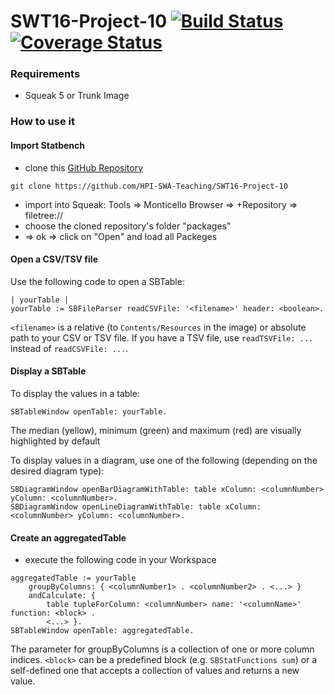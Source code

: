 # SWT16-Project-10 [![Build Status](https://travis-ci.org/HPI-SWA-Teaching/SWT16-Project-10.svg?branch=master)](https://travis-ci.org/HPI-SWA-Teaching/SWT16-Project-10)[![Coverage Status](https://img.shields.io/coveralls/HPI-SWA-Teaching/SWT16-Project-10/master.svg?maxAge=0)](https://coveralls.io/github/HPI-SWA-Teaching/SWT16-Project-10?branch=master)

### Requirements
- Squeak 5 or Trunk Image

### How to use it
#### Import Statbench
- clone this [GitHub Repository](https://github.com/HPI-SWA-Teaching/SWT16-Project-10)
```
git clone https://github.com/HPI-SWA-Teaching/SWT16-Project-10
```
- import into Squeak: Tools => Monticello Browser => +Repository => filetree://
- choose the cloned repository's folder "packages"
- => ok => click on "Open" and load all Packeges

#### Open a CSV/TSV file
Use the following code to open a SBTable:
```
| yourTable |
yourTable := SBFileParser readCSVFile: '<filename>' header: <boolean>.
```
`<filename>` is a relative (to `Contents/Resources` in the image) or absolute path to your CSV or TSV file.
If you have a TSV file, use `readTSVFile: ...` instead of `readCSVFile: ...`.

#### Display a SBTable
To display the values in a table:
```
SBTableWindow openTable: yourTable.
```
The median (yellow), minimum (green) and maximum (red) are visually highlighted by default

To display values in a diagram, use one of the following (depending on the desired diagram type):
```
SBDiagramWindow openBarDiagramWithTable: table xColumn: <columnNumber> yColumn: <columnNumber>.
SBDiagramWindow openLineDiagramWithTable: table xColumn: <columnNumber> yColumn: <columnNumber>.
```

#### Create an aggregatedTable
- execute the following code in your Workspace
```
aggregatedTable := yourTable
	groupByColumns: { <columnNumber1> . <columnNumber2> . <...> }
	andCalculate: {
		table tupleForColumn: <columnNumber> name: '<columnName>' function: <block> .
		<...> }.
SBTableWindow openTable: aggregatedTable.
```
The parameter for groupByColumns is a collection of one or more column indices.
`<block>` can be a predefined block (e.g. `SBStatFunctions sum`) or a self-defined one that accepts a collection of values and returns a new value.
